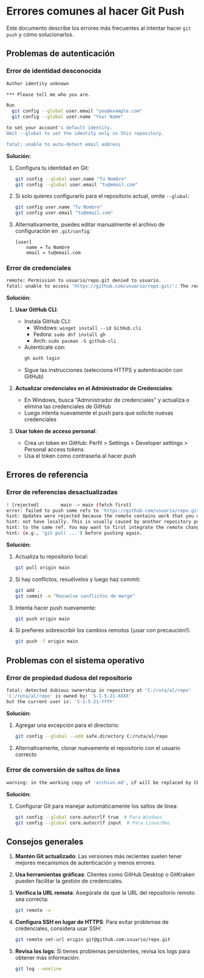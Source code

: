 # Errores comunes al hacer Git Push

Este documento describe los errores más frecuentes al intentar hacer `git push` y cómo solucionarlos.

## Problemas de autenticación

### Error de identidad desconocida

```bash
Author identity unknown

*** Please tell me who you are.

Run
  git config --global user.email "you@example.com"
  git config --global user.name "Your Name"

to set your account's default identity.
Omit --global to set the identity only in this repository.

fatal: unable to auto-detect email address
```

**Solución:**

1. Configura tu identidad en Git:
   ```bash
   git config --global user.name "Tu Nombre"
   git config --global user.email "tu@email.com"
   ```

2. Si solo quieres configurarlo para el repositorio actual, omite `--global`:
   ```bash
   git config user.name "Tu Nombre"
   git config user.email "tu@email.com"
   ```

3. Alternativamente, puedes editar manualmente el archivo de configuración en `.git/config`:
   ```
   [user]
       name = Tu Nombre
       email = tu@email.com
   ```

### Error de credenciales

```bash
remote: Permission to usuario/repo.git denied to usuario.
fatal: unable to access 'https://github.com/usuario/repo.git/': The requested URL returned error: 403
```

**Solución:**

1. **Usar GitHub CLI**:
   * Instala GitHub CLI:
     * Windows: `winget install --id GitHub.cli`
     * Fedora: `sudo dnf install gh`
     * Arch: `sudo pacman -S github-cli`
   * Autentícate con:
     ```bash
     gh auth login
     ```
   * Sigue las instrucciones (selecciona HTTPS y autenticación con GitHub)

2. **Actualizar credenciales en el Administrador de Credenciales**:
   * En Windows, busca "Administrador de credenciales" y actualiza o elimina las credenciales de GitHub
   * Luego intenta nuevamente el push para que solicite nuevas credenciales

3. **Usar token de acceso personal**:
   * Crea un token en GitHub: Perfil > Settings > Developer settings > Personal access tokens
   * Usa el token como contraseña al hacer push

## Errores de referencia

### Error de referencias desactualizadas

```bash
! [rejected]        main -> main (fetch first)
error: failed to push some refs to 'https://github.com/usuario/repo.git'
hint: Updates were rejected because the remote contains work that you do
hint: not have locally. This is usually caused by another repository pushing
hint: to the same ref. You may want to first integrate the remote changes
hint: (e.g., 'git pull ...') before pushing again.
```

**Solución:**

1. Actualiza tu repositorio local:
   ```bash
   git pull origin main
   ```

2. Si hay conflictos, resuélvelos y luego haz commit:
   ```bash
   git add .
   git commit -m "Resuelve conflictos de merge"
   ```

3. Intenta hacer push nuevamente:
   ```bash
   git push origin main
   ```

4. Si prefieres sobrescribir los cambios remotos (¡usar con precaución!):
   ```bash
   git push -f origin main
   ```

## Problemas con el sistema operativo

### Error de propiedad dudosa del repositorio

```bash
fatal: detected dubious ownership in repository at 'C:/ruta/al/repo'
'C:/ruta/al/repo' is owned by: 'S-1-5-21-XXXX'
but the current user is: 'S-1-5-21-YYYY'
```

**Solución:**

1. Agregar una excepción para el directorio:
   ```bash
   git config --global --add safe.directory C:/ruta/al/repo
   ```

2. Alternativamente, clonar nuevamente el repositorio con el usuario correcto

### Error de conversión de saltos de línea

```bash
warning: in the working copy of 'archivo.md', LF will be replaced by CRLF the next time Git touches it
```

**Solución:**

1. Configurar Git para manejar automáticamente los saltos de línea:
   ```bash
   git config --global core.autocrlf true  # Para Windows
   git config --global core.autocrlf input  # Para Linux/Mac
   ```

## Consejos generales

1. **Mantén Git actualizado**: Las versiones más recientes suelen tener mejores mecanismos de autenticación y menos errores.

2. **Usa herramientas gráficas**: Clientes como GitHub Desktop o GitKraken pueden facilitar la gestión de credenciales.

3. **Verifica la URL remota**: Asegúrate de que la URL del repositorio remoto sea correcta:
   ```bash
   git remote -v
   ```

4. **Configura SSH en lugar de HTTPS**: Para evitar problemas de credenciales, considera usar SSH:
   ```bash
   git remote set-url origin git@github.com:usuario/repo.git
   ```

5. **Revisa los logs**: Si tienes problemas persistentes, revisa los logs para obtener más información:
   ```bash
   git log --oneline
   ```